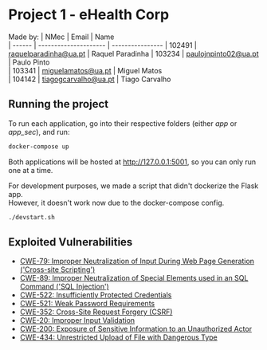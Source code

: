 # Project 1 - eHealth Corp

Made by:
| NMec   | Email                 | Name             
| ------ | --------------------- | ---------------- 
| 102491 | raquelparadinha@ua.pt | Raquel Paradinha 
| 103234 | paulojnpinto02@ua.pt  | Paulo Pinto      
| 103341 | miguelamatos@ua.pt    | Miguel Matos     
| 104142 | tiagogcarvalho@ua.pt  | Tiago Carvalho   

## Running the project
To run each application, go into their respective folders (either *app* or *app_sec*), and run:
```bash
docker-compose up
```

Both applications will be hosted at http://127.0.0.1:5001, so you can only run one at a time.

For development purposes, we made a script that didn't dockerize the Flask app.  
However, it doesn't work now due to the docker-compose config.
```bash
./devstart.sh
```

## Exploited Vulnerabilities
* [CWE-79: Improper Neutralization of Input During Web Page Generation ('Cross-site Scripting')](https://cwe.mitre.org/data/definitions/79.html) 
* [CWE-89: Improper Neutralization of Special Elements used in an SQL Command ('SQL Injection')](https://cwe.mitre.org/data/definitions/89.html) 
* [CWE-522: Insufficiently Protected Credentials](https://cwe.mitre.org/data/definitions/522.html)
* [CWE-521: Weak Password Requirements](https://cwe.mitre.org/data/definitions/521.html)
* [CWE-352: Cross-Site Request Forgery (CSRF)](https://cwe.mitre.org/data/definitions/352.html)
* [CWE-20: Improper Input Validation](https://cwe.mitre.org/data/definitions/20.html)
* [CWE-200: Exposure of Sensitive Information to an Unauthorized Actor](https://cwe.mitre.org/data/definitions/200.html)
* [CWE-434: Unrestricted Upload of File with Dangerous Type](https://cwe.mitre.org/data/definitions/434.html)